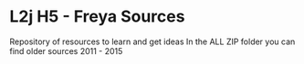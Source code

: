 # L2j H5 - Freya Sources
 Repository of resources to learn and get ideas
In the ALL ZIP folder you can find older sources 2011 - 2015

